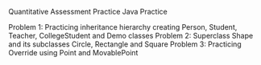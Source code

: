 Quantitative Assessment Practice
Java Practice 

Problem 1: Practicing inheritance hierarchy creating Person, Student, Teacher, CollegeStudent and Demo classes 
Problem 2: Superclass Shape and its subclasses Circle, Rectangle and Square
Problem 3: Practicing Override using Point and MovablePoint
